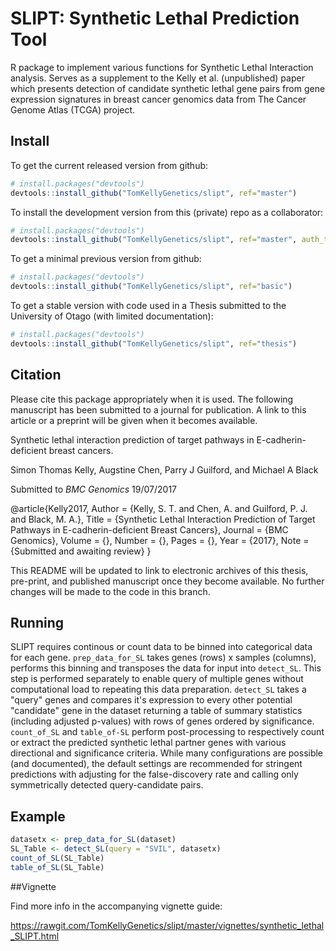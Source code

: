 SLIPT: Synthetic Lethal Prediction Tool
===================

R package to implement various functions for Synthetic Lethal Interaction analysis. Serves as a supplement to the Kelly et al. (unpublished) paper which presents detection of candidate synthetic lethal gene pairs from gene expression signatures in breast cancer genomics data from The Cancer Genome Atlas (TCGA) project. 

## Install

To get the current released version from github:

```R
# install.packages("devtools")
devtools::install_github("TomKellyGenetics/slipt", ref="master")
```

To install the development version from this (private) repo as a collaborator:

```R
# install.packages("devtools")
devtools::install_github("TomKellyGenetics/slipt", ref="master", auth_token = "f5a2b533442dc71d55e230dc60ca2758254231e7")
```

To get a minimal previous version from github:

```R
# install.packages("devtools")
devtools::install_github("TomKellyGenetics/slipt", ref="basic")
```

To get a stable version with code used in a Thesis submitted to the University of Otago (with limited documentation):

```R
# install.packages("devtools")
devtools::install_github("TomKellyGenetics/slipt", ref="thesis")
```

## Citation 

Please cite this package appropriately when it is used. The following manuscript has been submitted to a journal for publication. A link to this article or a preprint will be given when it becomes available.

Synthetic lethal interaction prediction of target pathways in E-cadherin-deficient breast cancers.

Simon Thomas Kelly, Augstine Chen, Parry J Guilford, and Michael A Black

Submitted to _BMC Genomics_ 19/07/2017

@article{Kelly2017,
   Author = {Kelly, S. T. and Chen, A. and Guilford, P. J. and Black, M. A.},
   Title = {Synthetic Lethal Interaction Prediction of Target Pathways in E-cadherin-deficient Breast Cancers},
   Journal = {BMC Genomics},
   Volume = {},
   Number = {},
   Pages = {},
      Year = {2017},
   Note = {Submitted and awaiting review} }

This README will be updated to link to electronic archives of this thesis, pre-print, and published manuscript once they become available. No further changes will be made to the code in this branch.

## Running

SLIPT requires continous or count data to be binned into categorical data for each gene. `prep_data_for_SL` takes genes (rows) x samples (columns), performs this binning and transposes the data for input into `detect_SL`. This step is performed separately to enable query of multiple genes without computational load to repeating this data preparation. `detect_SL` takes a "query" genes and compares it's expression to every other potential "candidate" gene in the dataset returning a table of summary statistics (including adjusted p-values) with rows of genes ordered by significance. `count_of_SL` and `table_of-SL` perform post-processing to respectively count or extract the predicted synthetic lethal partner genes with various directional and significance criteria. While many configurations are possible (and documented), the default settings are recommended for stringent predictions with adjusting for the false-discovery rate and calling only symmetrically detected query-candidate pairs.

## Example
```R
datasetx <- prep_data_for_SL(dataset)
SL_Table <- detect_SL(query = "SVIL", datasetx)
count_of_SL(SL_Table)
table_of_SL(SL_Table)
```


##Vignette

Find more info in the accompanying vignette guide:

https://rawgit.com/TomKellyGenetics/slipt/master/vignettes/synthetic_lethal_SLIPT.html

